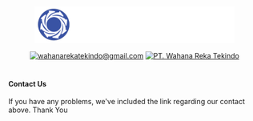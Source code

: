 <p align="center">
  <a href="https://wahanarekatekindo.co.id" target="_blank"><img src="https://github.com/wahanarekatekindo/-.github/blob/main/logo_wahana_dark.png" width="400" alt="Laravel Logo"></a>
</p>

<p align="center">
  <a href="mailto:wahanarekatekindo@gmail.com" target="_blank"><img src="https://img.shields.io/badge/Gmail-D14836?style=for-the-badge&logo=gmail&logoColor=white" alt="wahanarekatekindo@gmail.com"></a>
  <a href="https://maps.app.goo.gl/cvWzFZt3ZNiXaZZD8" target="_blank"><img src="https://img.shields.io/badge/Google%20Maps-4285F4.svg?style=for-the-badge&logo=Google-Maps&logoColor=white" alt="PT. Wahana Reka Tekindo"></a>
</p>

#

#### Contact Us
If you have any problems, we've included the link regarding our contact above. Thank You
